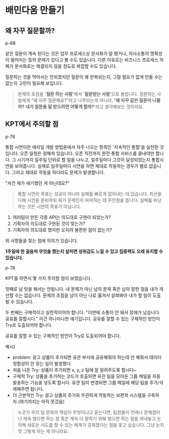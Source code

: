 # 배민다움 만들기

## 왜 자꾸 질문할까?

p-68

같은 질문이 계속 된다는 것은 업무 프로세스상 문서화가 덜 됐거나, 의사소통의 명확성이 떨어지는 등의 문제가 있다고 볼 수도 있습니다. 다른 이유로는 비즈니스 프로세스 자체가 문서화로는 해결되지 않을 정도로 복잡할
수도 있습니다.

질문하는 것을 막아서는 안되겠지만 질문이 왜 반복되는지, 그럴 필요가 없게 만들 수는 없는지 고민이 필요해 보입니다.

> 문제의 초점을 '**질문 하는 사람**'에서 '**질문받는 사람**'으로 돌립니다. 질문하는 사람에게 "왜 자꾸 질문해요?"라고 나무라는게 아니라, **'왜 자꾸 같은 질문이 나올까? 내가 질문을 덜 받으려면
어떻게 할까?**'라고 생각해보는 것이지요.

## KPT에서 주의할 점

p-76

통합 시연이란 애자일 개발 방법론에서 자주 나오는 항목인 '지속적인 통합'을 실천한 것입니다. 오픈 일정은 정해져 있습니다. 오픈 직전까지 완전 통합 서비스를 끝내야만 합니다. 그 시기까지 일주일 단위로 할 일을
나누고, 일주일마다 그것이 달성되었는지 통합시연을 보여줍니다. 실제로 일주일마다 시연을 하면 제대로 작동하는 경우가 별로 없습니다. 그리고 제대로 작동을 하더라도 문제가 발생합니다.

"저건 제가 애기했던 게 아닌데요?"

> 통합 시연의 목표는 성공이 아니라 실패를 빠르게 잡아내는 데 있습니다. 최선을 다해 시연을 준비하되 뭐가 문제인지 파악하는 데 주안점을 둡니다. 실패를 비난하는 것은 시연의 목표가 아닙니다.

1. 여러팀이 만든 각종 API는 의도대로 구현이 되었는가?
2. 기획자의 의도대로 구현된 것이 맞는가?
3. 기획자의 의도대로 했지만 오히려 불편한 점이 없는가?

위 사항들을 찾는 점에 의의가 있습니다.

**1주일에 한 걸음씩 무엇을 했는지 살피면 성취감도 느낄 수 있고 집중력도 오래 유지할 수 있습니다.**

p-78

KPT를 하면서 몇 가지 주의할 점이 보였습니다.

첫째로 남 탓을 해서는 안됩니다. 내 문제가 아닌 남의 문제 혹은 남의 잘한 점을 내가 개선할 수는 없습니다. 문제의 초점을 남이 아닌 나로 옮겨서 살펴봐야 내가 할 일이 도출될 수 있습니다.

두 번째는 구체적이고 실천적이어야 합니다. "이번에 소통이 안 돼서 장애가 났습니다. 공유를 잘합시다." 이건 하나마나한 얘기입니다. 공유를 잘할 수 있는 구체적인 방안이 Try로 도출되어야 합니다.

공유를 잘할 수 있는 구체적인 방안이 Try로 도출되어야 합니다.

예시)

- problem: 광고 상품이 추가되면 유관 부서에 공유해줘야 하는데 안 해줘서 데이터 정합성이 안 맞는 일이 발생했다.
- 처음 나온 Try: 상품이 추가되면 x, y, z 팀에 잘 알려주도록 합시다~
- 구체적 Try: 상품을 추가하는 코드가 호출되면 유관 팀을 모아둔 그룹 메일을 자동 발송하는 기능을 넣도록 합시다. 유관 팀이 변경되면 그룹 메일에 해당 팀을 추가/삭제해주면 됩니다.
- 더 근본적인 Try: 광고 상품의 추가와 무관하게 작동하는 보편적 시스템을 구축하자.(여기까지는 아직 못갔음)

> 누군가 우리 팀 문화의 핵심이 무엇이냐고 묻는다면, 팀원들이 언제나 문제점이나 계속 했으면 하는 점 혹은 계속 더 잘하기 위해 했으면 하는 점을 꺼내놓고 논의해 새로운 시도를 할 수 있는 체계가 갖춰졌다는
> 점을 꽃고 싶습니다. 그냥 눈치껏 그렇게 하는 게 아니라요.